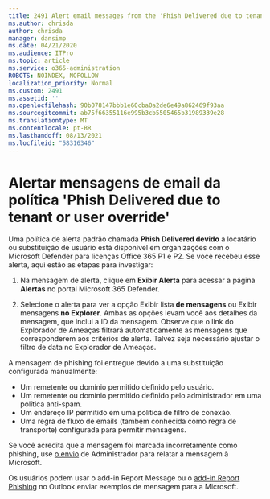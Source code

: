 ```yaml
---
title: 2491 Alert email messages from the 'Phish Delivered due to tenant or user override' policy
ms.author: chrisda
author: chrisda
manager: dansimp
ms.date: 04/21/2020
ms.audience: ITPro
ms.topic: article
ms.service: o365-administration
ROBOTS: NOINDEX, NOFOLLOW
localization_priority: Normal
ms.custom: 2491
ms.assetid: ''
ms.openlocfilehash: 90b078147bbb1e60cba0a2de6e49a862469f93aa
ms.sourcegitcommit: ab75f66355116e995b3cb5505465b31989339e28
ms.translationtype: MT
ms.contentlocale: pt-BR
ms.lasthandoff: 08/13/2021
ms.locfileid: "58316346"
---
```

# <a name="alert-email-messages-from-the-phish-delivered-due-to-tenant-or-user-override-policy"></a>Alertar mensagens de email da política 'Phish Delivered due to tenant or user override'

Uma política de alerta padrão chamada **Phish Delivered devido** a locatário ou substituição de usuário está disponível em organizações com o Microsoft Defender para licenças Office 365 P1 e P2. Se você recebeu esse alerta, aqui estão as etapas para investigar:

1. Na mensagem de alerta, clique em **Exibir Alerta** para acessar a página **Alertas** no portal Microsoft 365 Defender.

2. Selecione o alerta para ver a opção Exibir lista **de mensagens** ou Exibir mensagens **no Explorer**. Ambas as opções levam você aos detalhes da mensagem, que inclui a ID da mensagem. Observe que o link do Explorador de Ameaças filtrará automaticamente as mensagens que corresponderem aos critérios de alerta. Talvez seja necessário ajustar o filtro de data no Explorador de Ameaças.

A mensagem de phishing foi entregue devido a uma substituição configurada manualmente:

- Um remetente ou domínio permitido definido pelo usuário.
- Um remetente ou domínio permitido definido pelo administrador em uma política anti-spam.
- Um endereço IP permitido em uma política de filtro de conexão.
- Uma regra de fluxo de emails (também conhecida como regra de transporte) configurada para permitir mensagens.

Se você acredita que a mensagem foi marcada incorretamente como phishing, use [o envio](https://docs.microsoft.com/microsoft-365/security/office-365-security/admin-submission) de Administrador para relatar a mensagem à Microsoft.

Os usuários podem usar o add-in Report Message ou o [add-in Report Phishing](https://docs.microsoft.com/microsoft-365/security/office-365-security/enable-the-report-message-add-in) no Outlook enviar exemplos de mensagem para a Microsoft.

